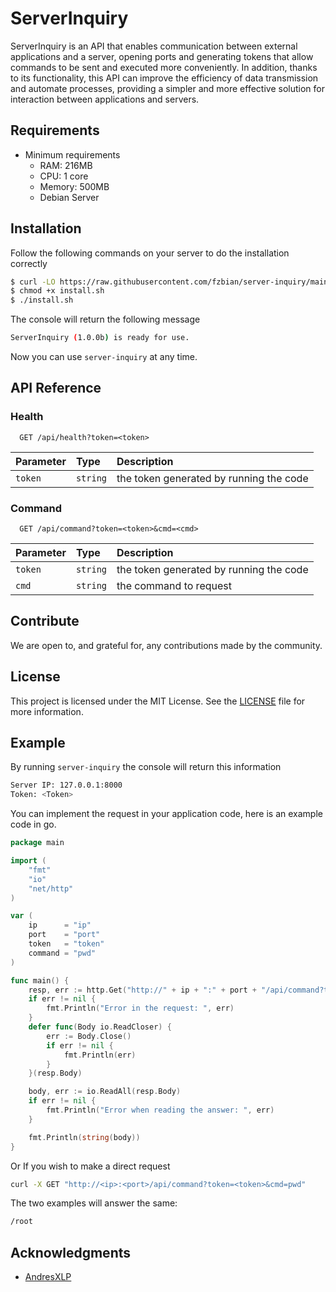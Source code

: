 # ServerInquiry

ServerInquiry is an API that enables communication between external applications and a server, opening ports and generating tokens that allow commands to be sent and executed more conveniently. In addition, thanks to its functionality, this API can improve the efficiency of data transmission and automate processes, providing a simpler and more effective solution for interaction between applications and servers.

## Requirements

- Minimum requirements
  - RAM: 216MB
  - CPU: 1 core
  - Memory: 500MB
  - Debian Server

## Installation

Follow the following commands on your server to do the installation correctly
```bash
$ curl -LO https://raw.githubusercontent.com/fzbian/server-inquiry/main/tools/install.sh
$ chmod +x install.sh
$ ./install.sh
```
The console will return the following message
```bash
ServerInquiry (1.0.0b) is ready for use.
```
Now you can use `server-inquiry` at any time.

## API Reference

### Health
```http
  GET /api/health?token=<token>
```

| Parameter | Type     | Description               |
|:----------|:---------| :------------------------ |
| `token`   | `string` | the token generated by running the code |

### Command
```http
  GET /api/command?token=<token>&cmd=<cmd>
```

| Parameter | Type     | Description               |
|:----------|:---------| :------------------------ |
| `token`   | `string` | the token generated by running the code |
| `cmd`     | `string` | the command to request |

## Contribute

We are open to, and grateful for, any contributions made by the community.

## License

This project is licensed under the MIT License. See the [LICENSE](LICENSE.md) file for more information.

## Example

By running `server-inquiry` the console will return this information

```bash
Server IP: 127.0.0.1:8000
Token: <Token>
```

You can implement the request in your application code, here is an example code in go.

```go
package main

import (
	"fmt"
	"io"
	"net/http"
)

var (
	ip      = "ip"
	port    = "port"
	token   = "token"
	command = "pwd"
)

func main() {
	resp, err := http.Get("http://" + ip + ":" + port + "/api/command?token=" + token + "&cmd=" + command)
	if err != nil {
		fmt.Println("Error in the request: ", err)
	}
	defer func(Body io.ReadCloser) {
		err := Body.Close()
		if err != nil {
			fmt.Println(err)
		}
	}(resp.Body)

	body, err := io.ReadAll(resp.Body)
	if err != nil {
		fmt.Println("Error when reading the answer: ", err)
	}

	fmt.Println(string(body))
}
```

Or
If you wish to make a direct request

```bash
curl -X GET "http://<ip>:<port>/api/command?token=<token>&cmd=pwd"
```

The two examples will answer the same:
```bash
/root
```

## Acknowledgments

 - [AndresXLP](https://github.com/AndresXLP)